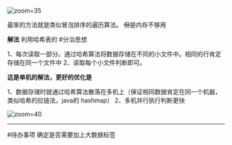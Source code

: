 ![zoom=35](Pasted%20image%2020231214223439.png)

最笨的方法就是类似冒泡排序的遍历算法。
~~但是~~内存不够用

**解法** 利用哈希表的 #分治思想

1、每次读取一部分。通过哈希算法将数据存储在不同的小文件中。相同的行肯定存储在同一个文件中
2、读取每个小文件判断即可。

**这是单机的解法，更好的优化是**

1、数据存储时就通过哈希算法散落在多机上（保证相同数据肯定在同一个机器，类似哈希的拉链法，java的 hashmap）
2、多机并行执行判断更快

![zoom=40](Pasted%20image%2020231214223503.png)

-----

#待办事项 确定是否需要加上大数据标签